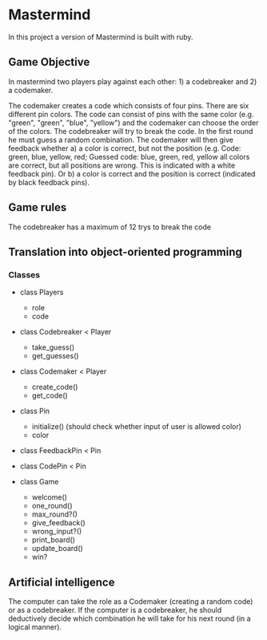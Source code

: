 # Mastermind
In this project a version of Mastermind is built with ruby. 

## Game Objective
In mastermind two players play against each other: 1) a codebreaker and 2) a codemaker. 

The codemaker creates a code which consists of four pins. There are six different pin colors.
The code can consist of pins with the same color (e.g. "green", "green", "blue", "yellow") and the
codemaker can choose the order of the colors. 
The codebreaker will try to break the code. In the first round he must guess a random combination. 
The codemaker will then give feedback whether a) a color is correct, but not the position 
(e.g. Code: green, blue, yellow, red; Guessed code: blue, green, red, yellow all colors are correct, 
but all positions are wrong. This is indicated with a white feedback pin). Or b) a color is correct and the position
is correct (indicated by black feedback pins).

## Game rules 
The codebreaker has a maximum of 12 trys to break the code

## Translation into object-oriented programming
### Classes
- class Players
  - role
  - code

- class Codebreaker < Player
  - take_guess()
  - get_guesses()
- class Codemaker < Player
  - create_code()
  - get_code()

- class Pin 
  - initialize() (should check whether input of user is allowed color)
  - color

- class FeedbackPin < Pin
- class CodePin < Pin

- class Game
  - welcome()
  - one_round()
  - max_round?()
  - give_feedback()
  - wrong_input?()
  - print_board()
  - update_board()
  - win? 


## Artificial intelligence
The computer can take the role as a Codemaker (creating a random code) or as a codebreaker. If the computer is a codebreaker, he should deductively decide which combination he will take for his next round (in a logical manner).